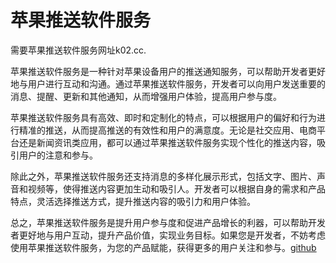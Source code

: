 # 苹果推送软件服务

需要苹果推送软件服务网址k02.cc.

苹果推送软件服务是一种针对苹果设备用户的推送通知服务，可以帮助开发者更好地与用户进行互动和沟通。通过苹果推送软件服务，开发者可以向用户发送重要的消息、提醒、更新和其他通知，从而增强用户体验，提高用户参与度。

苹果推送软件服务具有高效、即时和定制化的特点，可以根据用户的偏好和行为进行精准的推送，从而提高推送的有效性和用户的满意度。无论是社交应用、电商平台还是新闻资讯类应用，都可以通过苹果推送软件服务实现个性化的推送内容，吸引用户的注意和参与。

除此之外，苹果推送软件服务还支持消息的多样化展示形式，包括文字、图片、声音和视频等，使得推送内容更加生动和吸引人。开发者可以根据自身的需求和产品特点，灵活选择推送方式，提升推送内容的吸引力和用户体验。

总之，苹果推送软件服务是提升用户参与度和促进产品增长的利器，可以帮助开发者更好地与用户互动，提升产品价值，实现业务目标。如果您是开发者，不妨考虑使用苹果推送软件服务，为您的产品赋能，获得更多的用户关注和参与。[github](https://github.com)